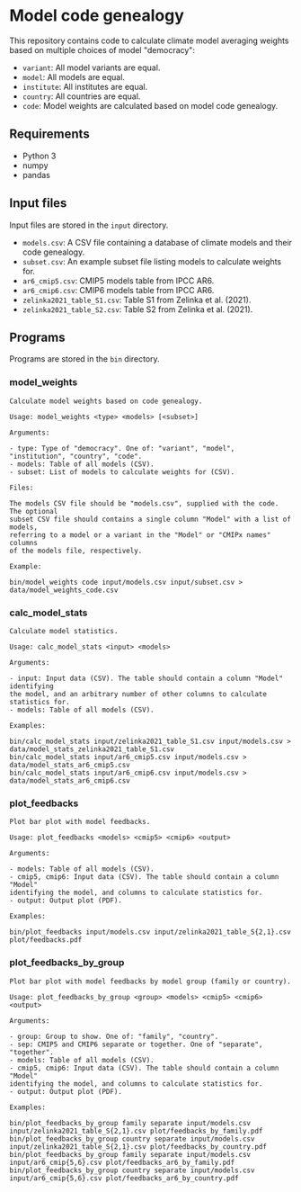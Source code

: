 # Model code genealogy

This repository contains code to calculate climate model averaging weights
based on multiple choices of model "democracy":

- `variant`: All model variants are equal.
- `model`: All models are equal.
- `institute`: All institutes are equal.
- `country`: All countries are equal.
- `code`: Model weights are calculated based on model code genealogy.

## Requirements

- Python 3
- numpy
- pandas

## Input files

Input files are stored in the `input` directory.

- `models.csv`: A CSV file containing a database of climate models and their
  code genealogy.
- `subset.csv`: An example subset file listing models to calculate weights for.
- `ar6_cmip5.csv`: CMIP5 models table from IPCC AR6.
- `ar6_cmip6.csv`: CMIP6 models table from IPCC AR6.
- `zelinka2021_table_S1.csv`: Table S1 from Zelinka et al. (2021).
- `zelinka2021_table_S2.csv`: Table S2 from Zelinka et al. (2021).

## Programs

Programs are stored in the `bin` directory.

### model\_weights

```
Calculate model weights based on code genealogy.

Usage: model_weights <type> <models> [<subset>]

Arguments:

- type: Type of "democracy". One of: "variant", "model", "institution", "country", "code".
- models: Table of all models (CSV).
- subset: List of models to calculate weights for (CSV).

Files:

The models CSV file should be "models.csv", supplied with the code. The optional
subset CSV file should contains a single column "Model" with a list of models,
referring to a model or a variant in the "Model" or "CMIPx names" columns
of the models file, respectively.

Example:

bin/model_weights code input/models.csv input/subset.csv > data/model_weights_code.csv
```

### calc\_model\_stats

```
Calculate model statistics.

Usage: calc_model_stats <input> <models>

Arguments:

- input: Input data (CSV). The table should contain a column "Model" identifying
the model, and an arbitrary number of other columns to calculate statistics for.
- models: Table of all models (CSV).

Examples:

bin/calc_model_stats input/zelinka2021_table_S1.csv input/models.csv > data/model_stats_zelinka2021_table_S1.csv
bin/calc_model_stats input/ar6_cmip5.csv input/models.csv > data/model_stats_ar6_cmip5.csv
bin/calc_model_stats input/ar6_cmip6.csv input/models.csv > data/model_stats_ar6_cmip6.csv
```

### plot\_feedbacks

```
Plot bar plot with model feedbacks.

Usage: plot_feedbacks <models> <cmip5> <cmip6> <output>

Arguments:

- models: Table of all models (CSV).
- cmip5, cmip6: Input data (CSV). The table should contain a column "Model"
identifying the model, and columns to calculate statistics for.
- output: Output plot (PDF).

Examples:

bin/plot_feedbacks input/models.csv input/zelinka2021_table_S{2,1}.csv plot/feedbacks.pdf
```

### plot\_feedbacks\_by\_group

```
Plot bar plot with model feedbacks by model group (family or country).

Usage: plot_feedbacks_by_group <group> <models> <cmip5> <cmip6> <output>

Arguments:

- group: Group to show. One of: "family", "country".
- sep: CMIP5 and CMIP6 separate or together. One of "separate", "together".
- models: Table of all models (CSV).
- cmip5, cmip6: Input data (CSV). The table should contain a column "Model"
identifying the model, and columns to calculate statistics for.
- output: Output plot (PDF).

Examples:

bin/plot_feedbacks_by_group family separate input/models.csv input/zelinka2021_table_S{2,1}.csv plot/feedbacks_by_family.pdf
bin/plot_feedbacks_by_group country separate input/models.csv input/zelinka2021_table_S{2,1}.csv plot/feedbacks_by_country.pdf
bin/plot_feedbacks_by_group family separate input/models.csv input/ar6_cmip{5,6}.csv plot/feedbacks_ar6_by_family.pdf
bin/plot_feedbacks_by_group country separate input/models.csv input/ar6_cmip{5,6}.csv plot/feedbacks_ar6_by_country.pdf
```
